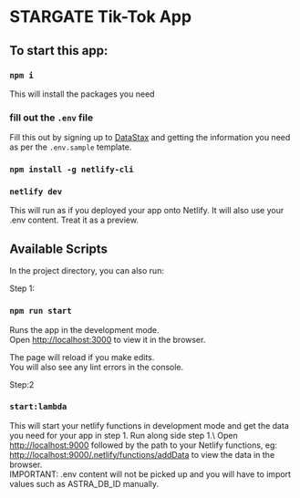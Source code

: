 # STARGATE Tik-Tok App

## To start this app:
### `npm i`
This will install the packages you need

### fill out the `.env` file
Fill this out by signing up to [DataStax](XXX) and getting the information you need as per the `.env.sample` template.

### `npm install -g netlify-cli`
### `netlify dev`
This will run as if you deployed your app onto Netlify. It will also use your .env content. Treat it as a preview.



## Available Scripts

In the project directory, you can also run:

Step 1:
### `npm run start`

Runs the app in the development mode.\
Open [http://localhost:3000](http://localhost:3000) to view it in the browser.

The page will reload if you make edits.\
You will also see any lint errors in the console.

Step:2
### `start:lambda`

This will start your netlify functions in development mode and get the data you need for your app in step 1. Run along side step 1.\ 
Open [http://localhost:9000](http://localhost:39000) followed by the path to your Netlify functions, eg: [http://localhost:9000/.netlify/functions/addData](http://localhost:9000/.netlify/functions/addData) to view the data in the browser.\
IMPORTANT: .env content will not be picked up and you will have to import values such as ASTRA_DB_ID manually.



